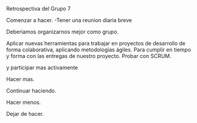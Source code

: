 Retrospectiva del Grupo 7

Comenzar a hacer.
-Tener una reunion diaria breve

Deberiamos organizarnos mejor como grupo. 

Aplicar nuevas herramientas para trabajar en proyectos de desarrollo de forma colaborativa, aplicando metodologías ágiles. Para cumplir en tiempo y forma con las entregas de nuestro proyecto. Probar con SCRUM.

y participar mas activamente 

Hacer mas.

Continuar haciendo.



Hacer menos.

Dejar de hacer.